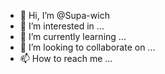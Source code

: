- 👋 Hi, I’m @Supa-wich
- 👀 I’m interested in ...
- 🌱 I’m currently learning ...
- 💞️ I’m looking to collaborate on ...
- 📫 How to reach me ...

<!---
Supa-wich/Supa-wich is a ✨ special ✨ repository because its `README.md` (this file) appears on your GitHub profile.
You can click the Preview link to take a look at your changes.
--->
